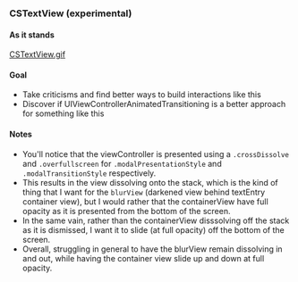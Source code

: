 ### CSTextView (experimental)

#### As it stands
[CSTextView.gif](https://www.github.com/coltonswapp/CSTextView/CSTextView.gif)

#### Goal
- Take criticisms and find better ways to build interactions like this
- Discover if UIViewControllerAnimatedTransitioning is a better approach for something like this

#### Notes
- You'll notice that the viewController is presented using a `.crossDissolve` and `.overfullscreen` for `.modalPresentationStyle` and `.modalTransitionStyle` respectively.
- This results in the view dissolving onto the stack, which is the kind of thing that I want for the `blurView` (darkened view behind textEntry container view),
but I would rather that the containerView have full opacity as it is presented from the bottom of the screen.
- In the same vain, rather than the containerView disssolving off the stack as it is dismissed, I want it to slide (at full opacity) off the bottom of the screen.
- Overall, struggling in general to have the blurView remain dissolving in and out, while having the container view slide up and down at full opacity. 
